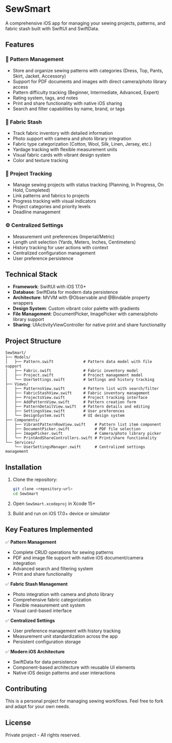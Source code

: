 # SewSmart

A comprehensive iOS app for managing your sewing projects, patterns, and fabric stash built with SwiftUI and SwiftData.

## Features

### 📄 Pattern Management
- Store and organize sewing patterns with categories (Dress, Top, Pants, Skirt, Jacket, Accessory)
- Support for PDF documents and images with direct camera/photo library access
- Pattern difficulty tracking (Beginner, Intermediate, Advanced, Expert)
- Rating system, tags, and notes
- Print and share functionality with native iOS sharing
- Search and filter capabilities by name, brand, or tags

### 🧵 Fabric Stash
- Track fabric inventory with detailed information
- Photo support with camera and photo library integration
- Fabric type categorization (Cotton, Wool, Silk, Linen, Jersey, etc.)
- Yardage tracking with flexible measurement units
- Visual fabric cards with vibrant design system
- Color and texture tracking

### 🎯 Project Tracking
- Manage sewing projects with status tracking (Planning, In Progress, On Hold, Completed)
- Link patterns and fabrics to projects
- Progress tracking with visual indicators
- Project categories and priority levels
- Deadline management

### ⚙️ Centralized Settings
- Measurement unit preferences (Imperial/Metric)
- Length unit selection (Yards, Meters, Inches, Centimeters)
- History tracking for user actions with context
- Centralized configuration management
- User preference persistence

## Technical Stack

- **Framework**: SwiftUI with iOS 17.0+
- **Database**: SwiftData for modern data persistence
- **Architecture**: MVVM with @Observable and @Bindable property wrappers
- **Design System**: Custom vibrant color palette with gradients
- **File Management**: DocumentPicker, ImagePicker with camera/photo library support
- **Sharing**: UIActivityViewController for native print and share functionality

## Project Structure

```
SewSmart/
├── Models/
│   ├── Pattern.swift             # Pattern data model with file support
│   ├── Fabric.swift              # Fabric inventory model
│   ├── Project.swift             # Project management model
│   └── UserSettings.swift        # Settings and history tracking
├── Views/
│   ├── PatternsView.swift        # Pattern list with search/filter
│   ├── FabricStashView.swift     # Fabric inventory management
│   ├── ProjectsView.swift        # Project tracking interface
│   ├── AddPatternView.swift      # Pattern creation form
│   ├── PatternDetailView.swift   # Pattern details and editing
│   ├── SettingsView.swift        # User preferences
│   └── DesignSystem.swift        # UI design system
├── Components/
│   ├── VibrantPatternRowView.swift    # Pattern list item component
│   ├── DocumentPicker.swift           # PDF file selection
│   ├── ImagePicker.swift              # Camera/photo library picker
│   └── PrintAndShareControllers.swift # Print/share functionality
└── Services/
    └── UserSettingsManager.swift      # Centralized settings management
```

## Installation

1. Clone the repository:
   ```bash
   git clone <repository-url>
   cd SewSmart
   ```

2. Open `SewSmart.xcodeproj` in Xcode 15+

3. Build and run on iOS 17.0+ device or simulator

## Key Features Implemented

✅ **Pattern Management**
- Complete CRUD operations for sewing patterns
- PDF and image file support with native iOS document/camera integration
- Advanced search and filtering system
- Print and share functionality

✅ **Fabric Stash Management**
- Photo integration with camera and photo library
- Comprehensive fabric categorization
- Flexible measurement unit system
- Visual card-based interface

✅ **Centralized Settings**
- User preference management with history tracking
- Measurement unit standardization across the app
- Persistent configuration storage

✅ **Modern iOS Architecture**
- SwiftData for data persistence
- Component-based architecture with reusable UI elements
- Native iOS design patterns and user interactions

## Contributing

This is a personal project for managing sewing workflows. Feel free to fork and adapt for your own needs.

## License

Private project - All rights reserved.
